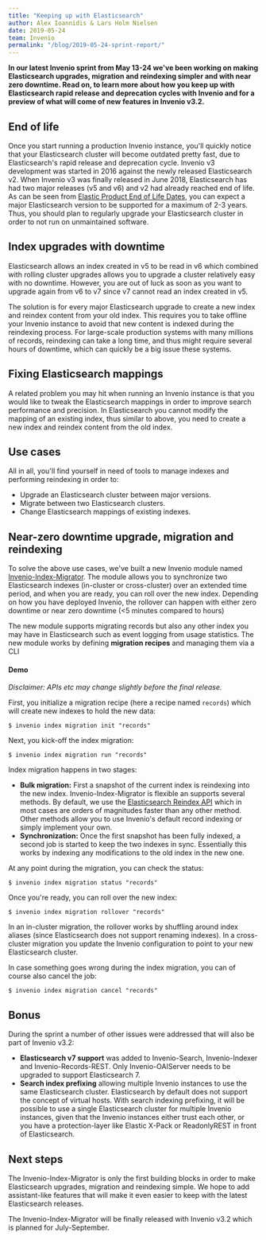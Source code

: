 ```yaml
---
title: "Keeping up with Elasticsearch"
author: Alex Ioannidis & Lars Holm Nielsen
date: 2019-05-24
team: Invenio
permalink: "/blog/2019-05-24-sprint-report/"
---
```


**In our latest Invenio sprint from May 13-24 we've been working on making Elasticsearch upgrades, migration and reindexing simpler and with near zero downtime. Read on, to learn more about how you keep up with Elasticsearch rapid release and deprecation cycles with Invenio and for a preview of what will come of new features in Invenio v3.2.**

## End of life

Once you start running a production Invenio instance, you'll quickly notice that your Elasticsearch cluster will become outdated pretty fast, due to Elasticsearch's rapid release and deprecation cycle. Invenio v3 development was started in 2016 against the newly released Elasticsearch v2. When Invenio v3 was finally released in June 2018, Elasticsearch has had two major releases (v5 and v6) and v2 had already reached end of life. As can be seen from [Elastic Product End of Life Dates](https://www.elastic.co/support/eol), you can expect a major Elasticsearch version to be supported for a maximum of 2-3 years. Thus, you should plan to regularly upgrade your Elasticsearch cluster in order to not run on unmaintained software.

## Index upgrades with downtime

Elasticsearch allows an index created in v5 to be read in v6 which combined with rolling cluster upgrades allows you to upgrade a cluster relatively easy with no downtime. However, you are out of luck as soon as you want to upgrade again from v6 to v7 since v7 cannot read an index created in v5.

The solution is for every major Elasticsearch upgrade to create a new index and reindex content from your old index. This requires you to take offline your Invenio instance to avoid that new content is indexed during the reindexing process. For large-scale production systems with many millions of records, reindexing can take a long time, and thus might require several hours of downtime, which can quickly be a big issue these systems.

## Fixing Elasticsearch mappings

A related problem you may hit when running an Invenio instance is that you would like to tweak the Elasticsearch mappings in order to improve search performance and precision. In Elasticsearch you cannot modify the mapping of an existing index, thus similar to above, you need to create a new index and reindex content from the old index.

## Use cases

All in all, you'll find yourself in need of tools to manage indexes and performing reindexing in order to:

- Upgrade an Elasticsearch cluster between major versions.
- Migrate between two Elasticsearch clusters.
- Change Elasticsearch mappings of existing indexes.

## Near-zero downtime upgrade, migration and reindexing

To solve the above use cases, we've built a new Invenio module named [Invenio-Index-Migrator](https://github.com/inveniosoftware/invenio-index-migrator). The module allows you to synchronize two Elasticsearch indexes (in-cluster or cross-cluster) over an extended time period, and when you are ready, you can roll over the new index. Depending on how you have deployed Invenio, the rollover can happen with either zero downtime or near zero downtime (<5 minutes compared to hours)

The new module supports migrating records but also any other index you may have in Elasticsearch such as event logging from usage statistics. The new module works by defining **migration recipes** and managing them via a CLI

#### Demo

*Disclaimer: APIs etc may change slightly before the final release.*

First, you initialize a migration recipe (here a recipe named ``records``) which will create new indexes to hold the new data:
```
$ invenio index migration init "records"
```

Next, you kick-off the index migration:

```
$ invenio index migration run "records"
```

Index migration happens in two stages:
- **Bulk migration:** First a snapshot of the current index is reindexing into the new index. Invenio-Index-Migrator is flexible an supports several methods. By default, we use the [Elasticsearch Reindex API](https://www.elastic.co/guide/en/elasticsearch/reference/current/docs-reindex.html) which in most cases are orders of magnitudes faster than any other method. Other methods allow you to use Invenio's default record indexing or simply implement your own.
- **Synchronization:** Once the first snapshot has been fully indexed, a second job is started to keep the two indexes in sync. Essentially this works by indexing any modifications to the old index in the new one.

At any point during the migration, you can check the status:

```
$ invenio index migration status "records"
```

Once you're ready, you can roll over the new index:

```
$ invenio index migration rollover "records"
```

In an in-cluster migration, the rollover works by shuffling around index aliases (since Elasticsearch does not support renaming indexes). In a cross-cluster migration you update the Invenio configuration to point to your new Elasticsearch cluster.

In case something goes wrong during the index migration, you can of course also cancel the job:
```
$ invenio index migration cancel "records"
```

## Bonus

During the sprint a number of other issues were addressed that will also be part of Invenio v3.2:

- **Elasticsearch v7 support** was added to Invenio-Search, Invenio-Indexer and Invenio-Records-REST. Only Invenio-OAIServer needs to be upgraded to support Elasticsearch 7.
- **Search index prefixing** allowing multiple Invenio instances to use the same Elasticsearch cluster. Elasticsearch by default does not support the concept of virtual hosts. With search indexing prefixing, it will be possible to use a single Elasticsearch cluster for multiple Invenio instances, given that the Invenio instances either trust each other, or you have a protection-layer like Elastic X-Pack or ReadonlyREST in front of Elasticsearch.

## Next steps

The Invenio-Index-Migrator is only the first building blocks in order to make Elasticsearch upgrades, migration and reindexing simple. We hope to add assistant-like features that will make it even easier to keep with the latest Elasticsearch releases.

The Invenio-Index-Migrator will be finally released with Invenio v3.2 which is planned for July-September.
